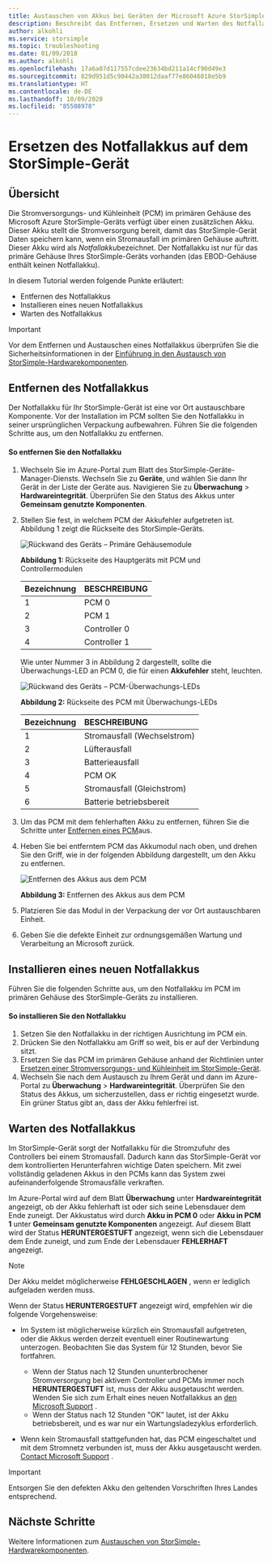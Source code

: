 ```yaml
---
title: Austauschen von Akkus bei Geräten der Microsoft Azure StorSimple 8000-Serie
description: Beschreibt das Entfernen, Ersetzen und Warten des Notfallakkus auf dem StorSimple-Gerät.
author: alkohli
ms.service: storsimple
ms.topic: troubleshooting
ms.date: 01/09/2018
ms.author: alkohli
ms.openlocfilehash: 17a6a07d117557cdee23634bd211a14cf90d49e3
ms.sourcegitcommit: 829d951d5c90442a38012daaf77e86046018e5b9
ms.translationtype: HT
ms.contentlocale: de-DE
ms.lasthandoff: 10/09/2020
ms.locfileid: "85508978"
---
```

# <a name="replace-the-backup-battery-module-on-your-storsimple-device"></a>Ersetzen des Notfallakkus auf dem StorSimple-Gerät

## <a name="overview"></a>Übersicht
Die Stromversorgungs- und Kühleinheit (PCM) im primären Gehäuse des Microsoft Azure StorSimple-Geräts verfügt über einen zusätzlichen Akku. Dieser Akku stellt die Stromversorgung bereit, damit das StorSimple-Gerät Daten speichern kann, wenn ein Stromausfall im primären Gehäuse auftritt. Dieser Akku wird als *Notfallakku*bezeichnet. Der Notfallakku ist nur für das primäre Gehäuse Ihres StorSimple-Geräts vorhanden (das EBOD-Gehäuse enthält keinen Notfallakku).

In diesem Tutorial werden folgende Punkte erläutert:

* Entfernen des Notfallakkus
* Installieren eines neuen Notfallakkus
* Warten des Notfallakkus

> [!IMPORTANT]
> Vor dem Entfernen und Austauschen eines Notfallakkus überprüfen Sie die Sicherheitsinformationen in der [Einführung in den Austausch von StorSimple-Hardwarekomponenten](storsimple-8000-hardware-component-replacement.md).


## <a name="remove-the-backup-battery-module"></a>Entfernen des Notfallakkus
Der Notfallakku für Ihr StorSimple-Gerät ist eine vor Ort austauschbare Komponente. Vor der Installation im PCM sollten Sie den Notfallakku in seiner ursprünglichen Verpackung aufbewahren. Führen Sie die folgenden Schritte aus, um den Notfallakku zu entfernen.

#### <a name="to-remove-the-backup-battery-module"></a>So entfernen Sie den Notfallakku
1. Wechseln Sie im Azure-Portal zum Blatt des StorSimple-Geräte-Manager-Diensts. Wechseln Sie zu **Geräte**, und wählen Sie dann Ihr Gerät in der Liste der Geräte aus. Navigieren Sie zu **Überwachung** > **Hardwareintegrität**. Überprüfen Sie den Status des Akkus unter **Gemeinsam genutzte Komponenten**.
2. Stellen Sie fest, in welchem PCM der Akkufehler aufgetreten ist. Abbildung 1 zeigt die Rückseite des StorSimple-Geräts.
   
    ![Rückwand des Geräts – Primäre Gehäusemodule](./media/storsimple-battery-replacement/IC740994.png)
   
    **Abbildung 1:** Rückseite des Hauptgeräts mit PCM und Controllermodulen
   
   | Bezeichnung | BESCHREIBUNG |
   |:--- |:--- |
   | 1 |PCM 0 |
   | 2 |PCM 1 |
   | 3 |Controller 0 |
   | 4 |Controller 1 |
   
    Wie unter Nummer 3 in Abbildung 2 dargestellt, sollte die Überwachungs-LED an PCM 0, die für einen **Akkufehler** steht, leuchten.
   
    ![Rückwand des Geräts – PCM-Überwachungs-LEDs](./media/storsimple-battery-replacement/IC740992.png)
   
    **Abbildung 2:** Rückseite des PCM mit Überwachungs-LEDs
   
   | Bezeichnung | BESCHREIBUNG |
   |:--- |:--- |
   | 1 |Stromausfall (Wechselstrom) |
   | 2 |Lüfterausfall |
   | 3 |Batterieausfall |
   | 4 |PCM OK |
   | 5 |Stromausfall (Gleichstrom) |
   | 6 |Batterie betriebsbereit |
3. Um das PCM mit dem fehlerhaften Akku zu entfernen, führen Sie die Schritte unter [Entfernen eines PCM](storsimple-8000-power-cooling-module-replacement.md#remove-a-pcm)aus.
4. Heben Sie bei entferntem PCM das Akkumodul nach oben, und drehen Sie den Griff, wie in der folgenden Abbildung dargestellt, um den Akku zu entfernen.
   
    ![Entfernen des Akkus aus dem PCM](./media/storsimple-battery-replacement/IC741019.png)
   
    **Abbildung 3:** Entfernen des Akkus aus dem PCM
5. Platzieren Sie das Modul in der Verpackung der vor Ort austauschbaren Einheit.
6. Geben Sie die defekte Einheit zur ordnungsgemäßen Wartung und Verarbeitung an Microsoft zurück.

## <a name="install-a-new-backup-battery-module"></a>Installieren eines neuen Notfallakkus
Führen Sie die folgenden Schritte aus, um den Notfallakku im PCM im primären Gehäuse des StorSimple-Geräts zu installieren.

#### <a name="to-install-the-battery-module"></a>So installieren Sie den Notfallakku
1. Setzen Sie den Notfallakku in der richtigen Ausrichtung im PCM ein.
2. Drücken Sie den Notfallakku am Griff so weit, bis er auf der Verbindung sitzt.
3. Ersetzen Sie das PCM im primären Gehäuse anhand der Richtlinien unter [Ersetzen einer Stromversorgungs- und Kühleinheit im StorSimple-Gerät](storsimple-8000-power-cooling-module-replacement.md).
4. Wechseln Sie nach dem Austausch zu Ihrem Gerät und dann im Azure-Portal zu **Überwachung** > **Hardwareintegrität**. Überprüfen Sie den Status des Akkus, um sicherzustellen, dass er richtig eingesetzt wurde. Ein grüner Status gibt an, dass der Akku fehlerfrei ist.

## <a name="maintain-the-backup-battery-module"></a>Warten des Notfallakkus
Im StorSimple-Gerät sorgt der Notfallakku für die Stromzufuhr des Controllers bei einem Stromausfall. Dadurch kann das StorSimple-Gerät vor dem kontrollierten Herunterfahren wichtige Daten speichern. Mit zwei vollständig geladenen Akkus in den PCMs kann das System zwei aufeinanderfolgende Stromausfälle verkraften.

Im Azure-Portal wird auf dem Blatt **Überwachung** unter **Hardwareintegrität** angezeigt, ob der Akku fehlerhaft ist oder sich seine Lebensdauer dem Ende zuneigt. Der Akkustatus wird durch **Akku in PCM 0** oder **Akku in PCM 1** unter **Gemeinsam genutzte Komponenten** angezeigt. Auf diesem Blatt wird der Status **HERUNTERGESTUFT** angezeigt, wenn sich die Lebensdauer dem Ende zuneigt, und zum Ende der Lebensdauer **FEHLERHAFT** angezeigt.

> [!NOTE]
> Der Akku meldet möglicherweise **FEHLGESCHLAGEN** , wenn er lediglich aufgeladen werden muss.


Wenn der Status **HERUNTERGESTUFT** angezeigt wird, empfehlen wir die folgende Vorgehensweise:

* Im System ist möglicherweise kürzlich ein Stromausfall aufgetreten, oder die Akkus werden derzeit eventuell einer Routinewartung unterzogen. Beobachten Sie das System für 12 Stunden, bevor Sie fortfahren.
  
  * Wenn der Status nach 12 Stunden ununterbrochener Stromversorgung bei aktivem Controller und PCMs immer noch **HERUNTERGESTUFT** ist, muss der Akku ausgetauscht werden. Wenden Sie sich zum Erhalt eines neuen Notfallakkus an [den Microsoft Support](storsimple-8000-contact-microsoft-support.md) .
  * Wenn der Status nach 12 Stunden "OK" lautet, ist der Akku betriebsbereit, und es war nur ein Wartungsladezyklus erforderlich.
* Wenn kein Stromausfall stattgefunden hat, das PCM eingeschaltet und mit dem Stromnetz verbunden ist, muss der Akku ausgetauscht werden. [Contact Microsoft Support](storsimple-8000-contact-microsoft-support.md) .

> [!IMPORTANT]
> Entsorgen Sie den defekten Akku den geltenden Vorschriften Ihres Landes entsprechend.

## <a name="next-steps"></a>Nächste Schritte
Weitere Informationen zum [Austauschen von StorSimple-Hardwarekomponenten](storsimple-8000-hardware-component-replacement.md).


